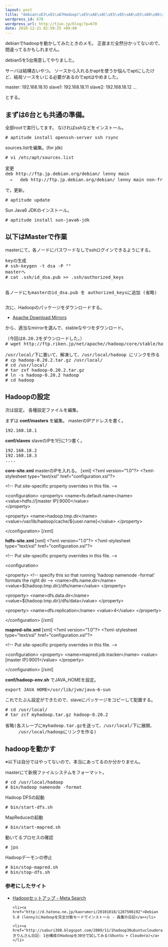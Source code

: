 ```yaml
--- 
layout: post
title: "debian\xE3\x81\xA7Hadoop(\xE5\xAE\x8C\xE5\x85\xA8\xE5\x88\x86\xE6\x95\xA3)\xE3\x83\xA1\xE3\x83\xA2"
wordpress_id: 678
wordpress_url: http://tjun.jp/blog/?p=678
date: 2010-12-21 02:59:25 +09:00
---
```

debianでhadoopを動かしてみたときのメモ。
正直まだ全然分かってないので、間違ってるかもしれません。


debian5を5台用意してやりました。

サーバは結構古いやつ。
ソースから入れるかaptを使うか悩んでaptにしたけど、結局ソースをいじる必要があるのでaptはやめました。

master: 192.168.18.10
slave1: 192.168.18.11
slave2: 192.168.18.12
...

とする。


<h2>まずは6台とも共通の準備。</h2>

全部rootで実行してます。
なければsshなどをインストール。
<pre>
# aptitude install openssh-server ssh rsync
</pre>

sources.listを編集。(for jdk)
<pre>
# vi /etc/apt/sources.list

変更
deb http://ftp.jp.debian.org/debian/ lenny main
　→   deb http://ftp.jp.debian.org/debian/ lenny main non-free
</pre>



で，更新。
<pre>
# aptitude update
</pre>


Sun Java6 JDKのインストール。
<pre>
# aptitude install sun-java6-jdk
</pre>

<h2>以下はMasterで作業</h2>
 masterにて，各ノードにパスワードなしでsshログインできるようにする。
<pre>
keyの生成
# ssh-keygen -t dsa -P "" 
masterへ
# cat .ssh/id_dsa.pub >> .ssh/authorized_keys 

各ノードにもmasterのid_dsa.pub を authorized_keysに追加 (省略)
</pre>

次に、Hadoopのパッケージをダウンロードする。

<ul>
	<li><a href="http://www.apache.org/dyn/closer.cgi/hadoop/core/">Apache Download Mirrors</a></li>
</ul>
から、適当なmirrorを選んで、stableなやつをダウンロード。

<pre>
（今回は0.20.2をダウンロードした。）
# wget http://ftp.riken.jp/net/apache//hadoop/core/stable/hadoop-0.20.2.tar.gz

/usr/local/下に置いて、解凍して、/usr/local/hadoop にリンクを作る
# cp hadoop-0.20.2.tar.gz /usr/local/
# cd /usr/local/
# tar zxf hadoop-0.20.2.tar.gz
# ln -s hadoop-0.20.2 hadoop
# cd hadoop
</pre>

<h2>Hadoopの設定</h2>
次は設定。
各種設定ファイルを編集。


まずは <strong>conf/masters</strong> を編集。
masterのIPアドレスを書く。
<pre>
192.168.18.1
</pre>

<strong>conf/slaves</strong>
slaveのIPを1行に1つ書く。
<pre>
192.168.18.2
192.168.18.3
....
</pre>

<strong>core-site.xml</strong>
masterのIPを入れる。
[xml]
&lt;?xml version=&quot;1.0&quot;?&gt;
&lt;?xml-stylesheet type=&quot;text/xsl&quot; href=&quot;configuration.xsl&quot;?&gt;

&lt;!-- Put site-specific property overrides in this file. --&gt;

&lt;configuration&gt;
  &lt;property&gt;
    &lt;name&gt;fs.default.name&lt;/name&gt;
    &lt;value&gt;hdfs://[master IP]:9000&lt;/value&gt;  
  &lt;/property&gt;

  &lt;property&gt;
     &lt;name&gt;hadoop.tmp.dir&lt;/name&gt;
     &lt;value&gt;/var/lib/hadoop/cache/${user.name}&lt;/value&gt;
  &lt;/property&gt;

&lt;/configuration&gt;
[/xml]

<strong>hdfs-site.xml</strong>
[xml]
&lt;?xml version=&quot;1.0&quot;?&gt;
&lt;?xml-stylesheet type=&quot;text/xsl&quot; href=&quot;configuration.xsl&quot;?&gt;

&lt;!-- Put site-specific property overrides in this file. --&gt;

&lt;configuration&gt;

  &lt;property&gt;
     &lt;!-- specify this so that running 'hadoop namenode -format' formats the right dir --&gt;
     &lt;name&gt;dfs.name.dir&lt;/name&gt;
     &lt;value&gt;${hadoop.tmp.dir}/dfs/name&lt;/value&gt;
  &lt;/property&gt;

  &lt;property&gt;
    &lt;name&gt;dfs.data.dir&lt;/name&gt;
    &lt;value&gt;${hadoop.tmp.dir}/dfs/data&lt;/value&gt;
  &lt;/property&gt;

  &lt;property&gt;
    &lt;name&gt;dfs.replication&lt;/name&gt;
    &lt;value&gt;4&lt;/value&gt;
  &lt;/property&gt;

&lt;/configuration&gt;
[/xml]


<strong>mapred-site.xml</strong>
[xml]
&lt;?xml version=&quot;1.0&quot;?&gt;
&lt;?xml-stylesheet type=&quot;text/xsl&quot; href=&quot;configuration.xsl&quot;?&gt;

&lt;!-- Put site-specific property overrides in this file. --&gt;

&lt;configuration&gt;
  &lt;property&gt;
    &lt;name&gt;mapred.job.tracker&lt;/name&gt;
    &lt;value&gt;[master IP]:9001&lt;/value&gt;
  &lt;/property&gt;

&lt;/configuration&gt;
[/xml]


<strong>conf/hadoop-env.sh</strong>
でJAVA_HOMEを設定。
<pre>
export JAVA_HOME=/usr/lib/jvm/java-6-sun
</pre>


これでたぶん設定ができたので、slaveにパッケージをコピーして配置する。
<pre>
# cd /usr/local/
# tar zcf myhadoop.tar.gz hadoop-0.20.2

省略(各スレーブにmyhadoop.tar.gzを送って、/usr/local/下に展開、
　　　/usr/local/hadoopにリンクを作る)
</pre>

<h2>hadoopを動かす</h2>
※以下は自分ではやってないので、本当にあってるのか分かりません。


masterにて新規ファイルシステムをフォーマット。
<pre>
# cd /usr/local/hadoop
# bin/hadoop namenode -format
</pre>

Hadoop DFSの起動
<pre>
# bin/start-dfs.sh</pre>

MapReduceの起動
<pre>
# bin/start-mapred.sh
</pre>

動いてるプロセスの確認
<pre>
# jps
</pre>

Hadoopデーモンの停止
<pre>
# bin/stop-mapred.sh
# bin/stop-dfs.sh
</pre>



<h3>参考にしたサイト</h3>
<ul>
	<li><a href="http://metasearch.sourceforge.jp/wiki/index.php?Hadoop%A5%BB%A5%C3%A5%C8%A5%A2%A5%C3%A5%D7">Hadoopセットアップ - Meta Search</a></li>

	<li><a href="http://d.hatena.ne.jp/kaorumori/20101018/1287506192">Debian 5.0 (lenny)にHadoopを完全分散モードでインストール - 森薫の日記</a></li>

	<li><a href="http://saburi380.blogspot.com/2009/11/1hadoop30ubuntucloudera.html">きりんさん日記: 1台構成のHadoopを30分で試してみる(Ubuntu + Cloudera)</a></li>
</ul>
